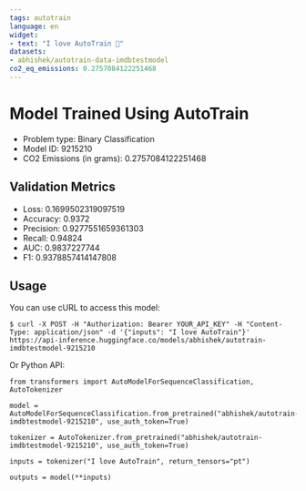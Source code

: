 ```yaml
---
tags: autotrain
language: en
widget:
- text: "I love AutoTrain 🤗"
datasets:
- abhishek/autotrain-data-imdbtestmodel
co2_eq_emissions: 0.2757084122251468
---
```


# Model Trained Using AutoTrain

- Problem type: Binary Classification
- Model ID: 9215210
- CO2 Emissions (in grams): 0.2757084122251468

## Validation Metrics

- Loss: 0.1699502319097519
- Accuracy: 0.9372
- Precision: 0.9277551659361303
- Recall: 0.94824
- AUC: 0.9837227744
- F1: 0.9378857414147808

## Usage

You can use cURL to access this model:

```
$ curl -X POST -H "Authorization: Bearer YOUR_API_KEY" -H "Content-Type: application/json" -d '{"inputs": "I love AutoTrain"}' https://api-inference.huggingface.co/models/abhishek/autotrain-imdbtestmodel-9215210
```

Or Python API:

```
from transformers import AutoModelForSequenceClassification, AutoTokenizer

model = AutoModelForSequenceClassification.from_pretrained("abhishek/autotrain-imdbtestmodel-9215210", use_auth_token=True)

tokenizer = AutoTokenizer.from_pretrained("abhishek/autotrain-imdbtestmodel-9215210", use_auth_token=True)

inputs = tokenizer("I love AutoTrain", return_tensors="pt")

outputs = model(**inputs)
```